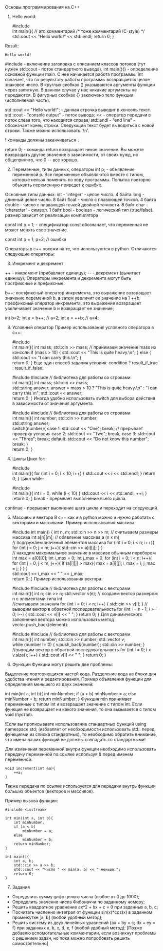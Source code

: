 Основы программирования на С++
1. Hello world:

    #include <iostream>  
    int main(){
        // это комментарий
        /*
            тоже комментарий (С-style)
        */
        std::cout << "Hello world!" << std::endl;
        return 0;
    }

Result:
```
Hello world!
```

#include <iostream> - включение заголовка с описанием классов потоков (тут нужен std::cout - поток стандартного вывода).
int main(){} - определение основной функции main. С нее начинается работа программы.
int означает, что по результату работы программы возвращается целое знаковое число.
B круглых скобках () указываются аргументы функции через запятную. В данном случае у нас никакие аргументы не передаются.
В фигурных скобках {} заключено тело функции (исполняемая часть).

std::cout << "Hello world!"; - данная строчка выводит в консоль текст.
std::cout - "console output" - поток вывода;
<< - оператор передачи в поток слева того, что находится справа;
std::endl - "end line" - обозначает конец строки. Следующий текст будет выводиться с новой строки. Также можно использовать '\n'.

! команды должны заканчиваться `;`

return 0; - команда return возвращает некое значение. Вы можете возвращать другое значение в зависимости, от своих нужд, но общепринято, что 0 -- все хорошо.

2. Переменные, типы данных, операторы
int p; - объявление переменной p. Все переменные объявляются вместе с типом, которые нельзя поменять по ходу программы. Попытка повторно объявить переменную приведет к ошибке.

Основные типы данных:
int - 'integer' - целое число. 4 байта
long - длинный целое число. 8 байт
float - число с плавоющей точкой. 4 байта
double - число с плавающей точкой двойной точности. 8 байт
char - 'character' - символ. 1 байт
bool - boolean - логический тип (true/false). размер зависит от реализации компилятора

const int p = 1; - спецификатор const обозначает, что переменная не может менять свое значение.

const int p = 1;
p=2;  // ошибка

Операторы в с++ похожи на те, что используются в python. Отличаются следующие операторы:

3. Инкремент и декремент

++ - инкремент (прибавляет единицу);
-- - декремент (вычитает единицу);
Операторы инкремента и декремента могут быть постфиксные и префиксные:

b++; постфиксный оператор инкремента, это выражение возвращает значение переменной b, а затем увеличит ее значение на 1
++b; преофиксный оператор инкремента, это выражение возвращает увеличивает значение b и возвращает ее значение;

int b=2;
int a = b++; // a=2;
int a = ++b; // a=4;

3. Условный оператор
Пример использования условного оператора в с++:

    #include <iostream>  
    int main(){
        int mass;
        std::cin >> mass;  // принимаем значение mass из консоли
        if (mass > 10) { 
            std::cout << "This is quite heavy.\n";
        } else {
            std::cout << "I can carry this.\n";
        }  
        return 0;
    }
Еще один способ задания условия: condition ? result_if_true : result_if_false:

    #include <iostream> 
    #include <string>  // библиотека для работы со строками  
    int main(){
        int mass;
        std::cin >> mass;  
        std::string answer;
        answer = mass > 10 ? "This is quite heavy.\n" : "I can carry this.\n";
        std::cout << answer;  
        return 0;
    }
Иногда удобно использовать switch для выбора действия в зависимости от значения аргумента.

    #include <iostream> 
    #include <string>  // библиотека для работы со строками  
    int main(){
        int number;
        std::cin >> number;  
        std::string answer;  
        switch(number){
            case 1:
                std::cout << "One";
                break; // прерывает проверку условия
            case 2:
                std::cout << "Two";
                break; 
            case 3:
                std::cout << "Three";
                break;
            default:
                std::cout << "Do not know this number";
                break;
        }  
        return 0;
    }
4. Циклы
Цикл for:

    #include <iostream>  
    int main(){
        for (int i = 0; i < 10; i++) {
            std::cout << i << std::endl;
        }
        return 0;
    }
Цикл while:

    #include <iostream>  
    int main(){
        int i = 0;
        while (i < 10) {
            std::cout << i << std::endl;
            ++i;
        }
        return 0;
    }
break - прерывает выполнение всего цикла.

continue - прерывает выолнение шага цикла и переходит на следующий.

5. Массивы и вектора
В с++ как и в python можно и нужно работать с векторами и массивами. Пример использования массива:

    #include <iostream>
    int main() {
        int n, m;
        std::cin >> n >> m; // считываем размеры массива
        int a[n][m]; // обявление массива а (n x m)  
        // подгружаем значения элементов массива 
        for (int i = 0; i < n; i++){
            for (int j = 0; j < m; j++){
                std::cin >> a[i][j]; 
            }
        }  
        // находим максимальное значение в массиве обычным перебором
        int max = a[0][0];
        int i_max = 0; 
        int j_max = 0;
        for (int i = 0; i < n; i++){
            for (int j = 0; j < m; j++){
                if (a[i][j] > max){
                    max = a[i][j];
                    i_max = i;
                    j_max = j;
                }
            }
        }  
        std::cout << i_max << " " << j_max;    
      return 0;
    }
Пример использования вектора:

    #include <iostream>
    #include <vector>  // библиотека для работы с векторами  
    int main(){
        int n;
        cin >> n;
        std::vector<int> v(n);  // создаем вектор размером n с элементами типа int  
        //считываем значения
        for (int i = 0; i < n; i++) {
            std::cin >> v[i];
        }
        //выводим вектор в обратной последовательность
        for (int i = n - 1; i >= 0; i--) {
            std::cout << v[i] << " ";
        }
        return 0;
    }
Для динамического заполнения вектора можно использовать метод vector.push_back(element):

    #include <iostream>
    #include <vector>  // библиотека для работы с векторами  
    int main(){
        int number;
        std::cin >> number;
        std::vector<int> v;  
        while (number != 0) {
            v.push_back(number);
            std::cin >> number;
        }  
        //выводим вектор в обратной последовательность
        for (int i = 0; i < v.size(); i++) {
            std::cout v[i] << " ";
        }
        return 0;
    }
6. Функции
Функции могут решить две проблемы:

Выделение повторяющихся частей кода.
Разделение кода на блоки для удобства чтения и редактирования.
Пример объявления функции для определения меньшего из двух значений:

int min(int a, int b){
    int minNumber;
    if (a < b)
        minNumber = a;
    else 
        minNumber = b;
    return minNumber;
}
Функция min принимает переменные с типом int и возвращает значение с типом int. Если функция не возвращает ни какого значения, то она вызывается с типом void (пустая).

!Если вы прописываете использование стандартных функций using namespace std; (избавляет от необходимости использовать std:: перед функциями из списка стандартных), то необходимо обратить внимание, что имена ваших функций не должны совпадать со стандартными!

Для изменения переменной внутри функции необходимо использовать передачу переменной по ссылке используя & перед именем переменной:

    void increment(int &a){
        ++a;
    }

Также передача по ссылке используется для передачи внутрь функции больших объектов (векторов и массивов).

Пример вызова функции:

    #include <iostream>  
    
    int min(int a, int b){
        int minNumber;
        if (a < b)
            minNumber = a;
        else 
            minNumber = b;
        return minNumber;
    }
    
    int main(){
        int a, b;
        std::cin >> a >> b;
        std::cout << "Число " << min(a, b) << " меньше.";
        return 0;
    }
    
    
7. Задания
* Определить сумму цифр целого числа (любое от 0 до 1000);
* Определить значение числа Фибоначчи по заданному номеру;
* Решить квадратное уравнение ax^2 + bx + c = 0 при заданных a, b, c;
* Посчитать численно интеграл от функции sin(x)*cos(x) в заданном промежутке [a, b] (любой удобный метод);
* Решить систему из двух линейных уравнений {ax + by = c; dx + ey = f} при заданных a, b, c, d, e, f (любой удобный метод);
[Позже добавлю вспомогательные комментарии, если возникнут проблемы с решением задач, но пока можно попробовать решить самостоятельно]